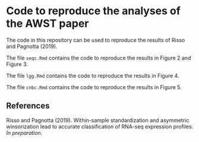 # Code to reproduce the analyses of the AWST paper

The code in this repository can be used to reproduce the results of Risso and Pagnotta (2019).

The file `seqc.Rmd` contains the code to reproduce the results in Figure 2 and Figure 3.

The file `lgg.Rmd` contains the code to reproduce the results in Figure 4.

The file `cnbc.Rmd` contains the code to reproduce the results in Figure 5.


## References

Risso and Pagnotta (2019). Within-sample standardization and asymmetric winsorization lead to accurate classification of RNA-seq expression profiles. _In preparation_.
